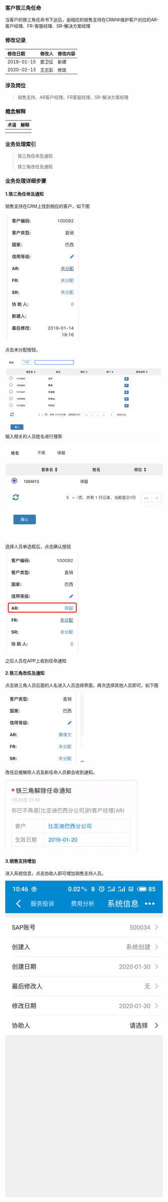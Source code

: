 ### 客户铁三角任命

当客户的铁三角任命书下达后，由相应的销售支持在CRM中维护客户对应的AR-客户经理、FR-客服经理、SR-解决方案经理

### 修改记录

| 修改日期 | 修改人 | 修改内容 |
| :--- | :--- | :--- |
| 2019-01-15 | 窦卫征 | 新建 |
| 2020-02-13 | 王志彭 | 修改 |

### 涉及岗位

> 销售支持、AR客户经理、FR客服经理、SR-解决方案经理

### 概念解释

| 术语 | 解释 |
| :--- | :--- |
|  |  |
|  |  |

### 业务处理索引

> 铁三角任命及通知
>
> 铁三角改任及通知

### 业务处理详细步骤

#### 1.铁三角任命及通知

销售支持在CRM上找到相应的客户，如下图

![](/assets/cc3fenpei1032.png)

点击未分配按钮，

![](/assets/arfptckmd1033.png)输入相关的人员姓名进行搜索

![](/assets/ssrm1034.png)

选择人员单选框后，点击确认按钮

![](/assets/arfpcgh1025.png)

之后人员在APP上收到任命通知

#### 2.铁三角改任及通知

点击铁三角人员后面的人名进入人员选择界面，再次选择其他人员即可，如下图

![](/assets/cc3grml1041.png)

改任后被解除人员及新任命人员都会收到通知。

![](/assets/t3jzzryjcrm281.png)

#### 3.销售支持增加

进入系统信息，点击协助人即可增加销售支持人员。

![](/assets/20200213-01-xiaoshouzhichi)





